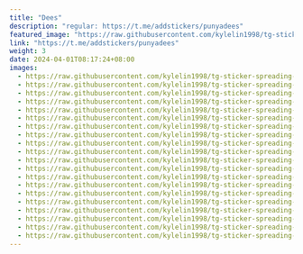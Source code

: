 ```yaml
---
title: "Dees"
description: "regular: https://t.me/addstickers/punyadees"
featured_image: "https://raw.githubusercontent.com/kylelin1998/tg-sticker-spreading-worldwide-images/main/img/5c5d1863-9cbd-4c3f-95b2-8833397b325b.jpg"
link: "https://t.me/addstickers/punyadees"
weight: 3
date: 2024-04-01T08:17:24+08:00
images:
  - https://raw.githubusercontent.com/kylelin1998/tg-sticker-spreading-worldwide-images/main/img/5c5d1863-9cbd-4c3f-95b2-8833397b325b.jpg
  - https://raw.githubusercontent.com/kylelin1998/tg-sticker-spreading-worldwide-images/main/img/0d560a9e-44f0-40bd-80bf-507f046f0874.jpg
  - https://raw.githubusercontent.com/kylelin1998/tg-sticker-spreading-worldwide-images/main/img/94dc637f-21fb-45a3-86ac-403150a55f0d.jpg
  - https://raw.githubusercontent.com/kylelin1998/tg-sticker-spreading-worldwide-images/main/img/f962ca43-7f49-4517-8fa8-2ae566a5fdc7.jpg
  - https://raw.githubusercontent.com/kylelin1998/tg-sticker-spreading-worldwide-images/main/img/c623e616-2ee9-412b-9201-a6039e71a006.jpg
  - https://raw.githubusercontent.com/kylelin1998/tg-sticker-spreading-worldwide-images/main/img/2db06ca6-3001-4931-809c-487aeee80496.jpg
  - https://raw.githubusercontent.com/kylelin1998/tg-sticker-spreading-worldwide-images/main/img/7fbb6808-c679-462b-86e3-383a3782a0fe.jpg
  - https://raw.githubusercontent.com/kylelin1998/tg-sticker-spreading-worldwide-images/main/img/3e1532dc-f9b4-480e-9cd4-c672dfe28244.jpg
  - https://raw.githubusercontent.com/kylelin1998/tg-sticker-spreading-worldwide-images/main/img/50f50402-1790-47e0-b048-12c43410fdbf.jpg
  - https://raw.githubusercontent.com/kylelin1998/tg-sticker-spreading-worldwide-images/main/img/de10d904-e810-4c0e-9836-da6f19da68b6.jpg
  - https://raw.githubusercontent.com/kylelin1998/tg-sticker-spreading-worldwide-images/main/img/28676ca4-1133-4037-96f3-0585634a4248.jpg
  - https://raw.githubusercontent.com/kylelin1998/tg-sticker-spreading-worldwide-images/main/img/7e6656a5-2f84-4c91-8e75-335b7e0c0d25.jpg
  - https://raw.githubusercontent.com/kylelin1998/tg-sticker-spreading-worldwide-images/main/img/82b46052-2bd3-4342-83a7-deca8e8e0a40.jpg
  - https://raw.githubusercontent.com/kylelin1998/tg-sticker-spreading-worldwide-images/main/img/c0ea6f2c-0afb-420f-9d3f-4d850ac8f2e3.jpg
  - https://raw.githubusercontent.com/kylelin1998/tg-sticker-spreading-worldwide-images/main/img/1c184f18-a8e4-4637-b6a5-28b59987dbf4.jpg
  - https://raw.githubusercontent.com/kylelin1998/tg-sticker-spreading-worldwide-images/main/img/946176fa-626c-4b60-9197-9f7d151cd922.jpg
  - https://raw.githubusercontent.com/kylelin1998/tg-sticker-spreading-worldwide-images/main/img/a6b1165d-1807-4b6b-b943-e1dd58f41cd7.jpg
  - https://raw.githubusercontent.com/kylelin1998/tg-sticker-spreading-worldwide-images/main/img/be5dbb1f-ec88-48f2-8d90-24d4412f7ddb.jpg
  - https://raw.githubusercontent.com/kylelin1998/tg-sticker-spreading-worldwide-images/main/img/3cc6a746-862c-48af-96a0-c878d7d89bb3.jpg
  - https://raw.githubusercontent.com/kylelin1998/tg-sticker-spreading-worldwide-images/main/img/c45908e0-a20c-4b60-9e4f-3bc7f0150e81.jpg
---
```

